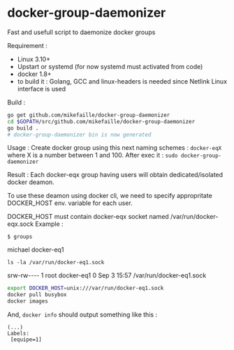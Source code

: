 # docker-group-daemonizer
Fast and usefull script to daemonize docker groups

Requirement : 
- Linux 3.10+
- Upstart or systemd (for now systemd must activated from code)
- docker 1.8+
- to build it : Golang, GCC and linux-headers is needed since Netlink Linux interface is used


Build : 
  
  ```bash
  go get github.com/mikefaille/docker-group-daemonizer
  cd $GOPATH/src/github.com/mikefaille/docker-group-daemonizer
  go build .
  # docker-group-daemonizer bin is now generated
  ```

Usage : 
  Create docker group using this next naming schemes : `docker-eqX`
  where X is a number between 1 and 100. After exec it : `sudo docker-group-daemonizer`
 
Result : 
Each docker-eqx group having users will obtain dedicated/isolated docker deamon.

To use these deamon using docker cli, we need to specify appropritate DOCKER_HOST env. variable for each user.

DOCKER_HOST must contain docker-eqx socket named /var/run/docker-eqx.sock
Example : 

`$ groups`

michael docker-eq1

`ls -la /var/run/docker-eq1.sock`

srw-rw---- 1 root docker-eq1 0 Sep  3 15:57 /var/run/docker-eq1.sock

```bash
export DOCKER_HOST=unix:///var/run/docker-eq1.sock
docker pull busybox
docker images
```

And, `docker info` should output something like this : 
```
(...)
Labels:
 [equipe=1]
```
